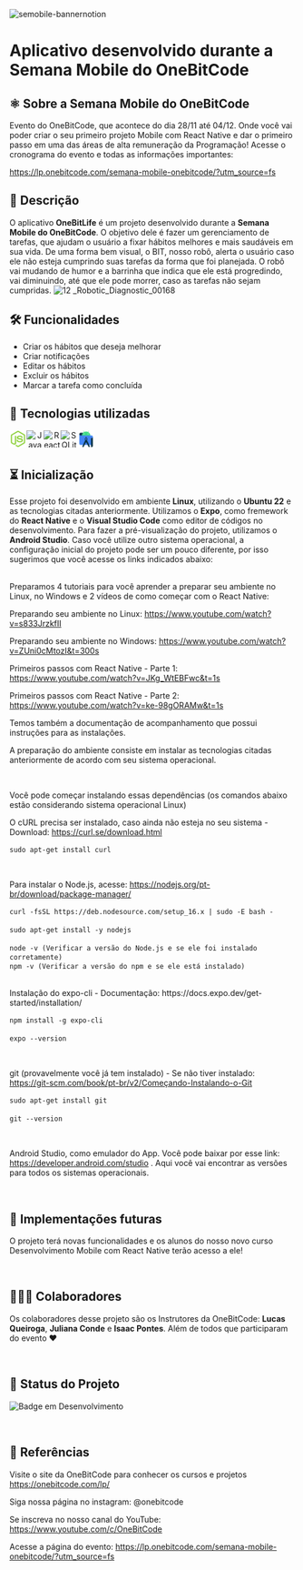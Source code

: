 ![semobile-bannernotion](https://user-images.githubusercontent.com/29529757/204114760-f461dab9-1e8c-434d-a8d2-7f8bc03f0549.jpg)

# Aplicativo desenvolvido durante a Semana Mobile do OneBitCode

## ⚛️ Sobre a Semana Mobile do OneBitCode
Evento do OneBitCode, que acontece do dia 28/11 até 04/12. 
Onde você vai poder criar o seu primeiro projeto Mobile com React Native e dar o primeiro passo em uma das áreas de alta remuneração da Programação!
Acesse o cronograma do evento e todas as informações importantes:

https://lp.onebitcode.com/semana-mobile-onebitcode/?utm_source=fs


## 📖 Descrição

O aplicativo **OneBitLife** é um projeto desenvolvido durante a **Semana Mobile do OneBitCode**. O objetivo dele é fazer um gerenciamento de tarefas, que ajudam o usuário a fixar hábitos melhores e mais saudáveis em sua vida. De uma forma bem visual, o BIT, nosso robô, alerta o usuário caso ele não esteja cumprindo suas tarefas da forma que foi planejada. O robô vai mudando de humor e a barrinha que indica que ele está progredindo, vai diminuindo, até que ele pode morrer, caso as tarefas não sejam cumpridas.
![12 _Robotic_Diagnostic_00168](https://user-images.githubusercontent.com/29529757/204115716-40dc28ec-a993-4545-ab95-b128f2fa6039.png)

## 🛠️ Funcionalidades

- Criar os hábitos que deseja melhorar
- Criar notificações
- Editar os hábitos
- Excluir os hábitos
- Marcar a tarefa como concluída


## 📡 Tecnologias utilizadas

<div align="center"> 
<img align="left" alt="NodeJs" height="30" width="30" src="https://raw.githubusercontent.com/devicons/devicon/master/icons/nodejs/nodejs-original.svg">
<img align="left" alt="Javascript" height="30" width="30" src="https://cdn.jsdelivr.net/gh/devicons/devicon/icons/javascript/javascript-original.svg">
<img align="left" alt="React" height="30" width="30" src="https://cdn.jsdelivr.net/gh/devicons/devicon/icons/react/react-original.svg">
<img align="left" alt="SQLite" height="30" width="30" src="https://cdn.jsdelivr.net/gh/devicons/devicon/icons/sqlite/sqlite-original.svg">
  
<img align="left" alt="SQLite" height="30" width="30" src="https://github.com/devicons/devicon/blob/master/icons/androidstudio/androidstudio-original.svg">
  
</div>
<br/><br/>

## ⏳ Inicialização

Esse projeto foi desenvolvido em ambiente **Linux**, utilizando o **Ubuntu 22** e as tecnologias citadas anteriormente. Utilizamos o **Expo**, como fremework do **React Native** e o **Visual Studio Code** como editor de códigos no desenvolvimento. Para fazer a pré-visualização do projeto, utilizamos o **Android Studio**. Caso você utilize outro sistema operacional, a configuração inicial do projeto pode ser um pouco diferente, por isso sugerimos que você acesse os links indicados abaixo:
<br><br>

Preparamos 4 tutoriais para você aprender a preparar seu ambiente no Linux, no Windows e 2 vídeos de como começar com o React Native:

Preparando seu ambiente no Linux: https://www.youtube.com/watch?v=s833JrzkfII

Preparando seu ambiente no Windows: https://www.youtube.com/watch?v=ZUni0cMtozI&t=300s

Primeiros passos com React Native - Parte 1: https://www.youtube.com/watch?v=JKg_WtEBFwc&t=1s

Primeiros passos com React Native - Parte 2: https://www.youtube.com/watch?v=ke-98gORAMw&t=1s

Temos também a documentação de acompanhamento que possui instruções para as instalações.

A preparação do ambiente consiste em instalar as tecnologias citadas anteriormente de acordo com seu sistema operacional.

<br>

Você pode começar instalando essas dependências (os comandos abaixo estão considerando sistema operacional Linux)
<br>

O cURL precisa ser instalado, caso ainda não esteja no seu sistema - Download: https://curl.se/download.html  

```
sudo apt-get install curl
```
<br>

Para instalar o Node.js, acesse: https://nodejs.org/pt-br/download/package-manager/

```
curl -fsSL https://deb.nodesource.com/setup_16.x | sudo -E bash -

sudo apt-get install -y nodejs

node -v (Verificar a versão do Node.js e se ele foi instalado corretamente)
npm -v (Verificar a versão do npm e se ele está instalado)
```

<br>
Instalação do expo-cli - Documentação: https://docs.expo.dev/get-started/installation/

<br>

```
npm install -g expo-cli

expo --version
```
<br>

git (provavelmente você já tem instalado) - Se não tiver instalado: https://git-scm.com/book/pt-br/v2/Começando-Instalando-o-Git

```
sudo apt-get install git

git --version
```
<br>

Android Studio, como emulador do App. Você pode baixar por esse link: https://developer.android.com/studio . Aqui você vai encontrar as versões para todos os sistemas operacionais.

<br/>

## 🔮 Implementações futuras

O projeto terá novas funcionalidades e os alunos do nosso novo curso Desenvolvimento Mobile com React Native terão acesso a ele!

<br/>

## 🤵🤵‍♀️ Colaboradores

Os colaboradores desse projeto são os Instrutores da OneBitCode: **Lucas Queiroga**, **Juliana Conde** e **Isaac Pontes**. Além de todos que participaram do evento ❤️

<br/>

## 🔎 Status do Projeto

![Badge em Desenvolvimento](https://img.shields.io/badge/Status-Em%20Desenvolvimento-green)

<br/>

## 📑 Referências

Visite o site da OneBitCode para conhecer os cursos e projetos
https://onebitcode.com/lp/

Siga nossa página no instagram: @onebitcode

Se inscreva no nosso canal do YouTube: https://www.youtube.com/c/OneBitCode

Acesse a página do evento: https://lp.onebitcode.com/semana-mobile-onebitcode/?utm_source=fs
